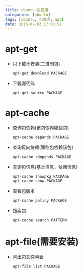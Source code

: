 ```yaml
---
title: ubuntu-包管理
categories: [ubuntu]
tags: [ubuntu, 包管理, apt]
date: 2015-02-03 17:05:51
---
```


# apt-get

-   只下载不安装(二进制包)

        apt-get download PACKAGE

-   下载源代码

        apt-get source PACKAGE

# apt-cache

-   查询包依赖(该包依赖哪些包)

        apt-cache depends PACKAGE

-   查询反向依赖(哪些包依赖该包)

        apt-cache rdepends PACKAGE

-   查询包信息(基本信息，依赖信息)

        apt-cache showpkg PACKAGE
        apt-cache show PACKAGE

-   查看包版本

        apt-cache policy PACKAGE

-   搜索包

        apt-cache search PATTERN

# apt-file(需要安装)

-   列出包文件列表

        apt-file list PACKAGE
